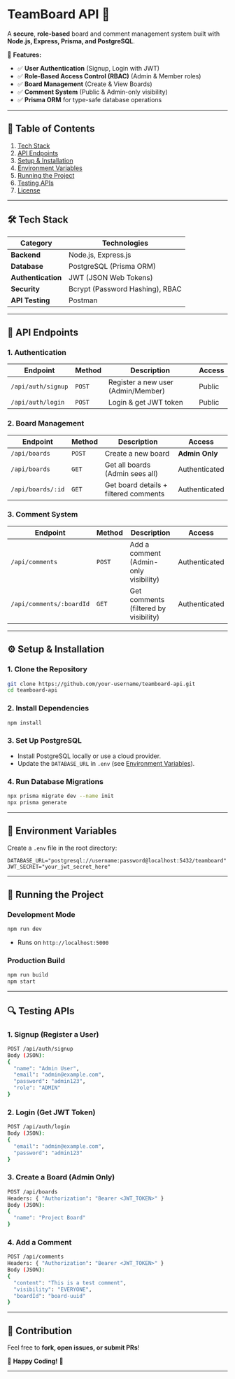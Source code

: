 # **TeamBoard API** 🚀  

A **secure**, **role-based** board and comment management system built with **Node.js, Express, Prisma, and PostgreSQL**.  

🔹 **Features:**  
- ✅ **User Authentication** (Signup, Login with JWT)  
- ✅ **Role-Based Access Control (RBAC)** (Admin & Member roles)  
- ✅ **Board Management** (Create & View Boards)  
- ✅ **Comment System** (Public & Admin-only visibility)  
- ✅ **Prisma ORM** for type-safe database operations  

---

## **📌 Table of Contents**  
1. [Tech Stack](#-tech-stack)  
2. [API Endpoints](#-api-endpoints)  
3. [Setup & Installation](#-setup--installation)  
4. [Environment Variables](#-environment-variables)  
5. [Running the Project](#-running-the-project)  
6. [Testing APIs](#-testing-apis)  
7. [License](#-license)  

---

## **🛠 Tech Stack**  
| **Category**       | **Technologies**                          |
|--------------------|------------------------------------------|
| **Backend**        | Node.js, Express.js                       |
| **Database**       | PostgreSQL (Prisma ORM)                  |
| **Authentication** | JWT (JSON Web Tokens)                    |
| **Security**       | Bcrypt (Password Hashing), RBAC          |
| **API Testing**    | Postman                                  |

---

## **🔗 API Endpoints**  

### **1. Authentication**  
| **Endpoint**       | **Method** | **Description**                     | **Access** |
|--------------------|-----------|------------------------------------|------------|
| `/api/auth/signup` | `POST`    | Register a new user (Admin/Member) | Public     |
| `/api/auth/login`  | `POST`    | Login & get JWT token              | Public     |

### **2. Board Management**  
| **Endpoint**          | **Method** | **Description**                          | **Access**        |
|-----------------------|-----------|-----------------------------------------|-------------------|
| `/api/boards`         | `POST`    | Create a new board                      | **Admin Only**    |
| `/api/boards`         | `GET`     | Get all boards (Admin sees all)         | Authenticated     |
| `/api/boards/:id`     | `GET`     | Get board details + filtered comments   | Authenticated     |

### **3. Comment System**  
| **Endpoint**              | **Method** | **Description**                          | **Access**        |
|---------------------------|-----------|-----------------------------------------|-------------------|
| `/api/comments`           | `POST`    | Add a comment (Admin-only visibility)   | Authenticated     |
| `/api/comments/:boardId`  | `GET`     | Get comments (filtered by visibility)   | Authenticated     |

---

## **⚙ Setup & Installation**  

### **1. Clone the Repository**  
```bash
git clone https://github.com/your-username/teamboard-api.git
cd teamboard-api
```

### **2. Install Dependencies**  
```bash
npm install
```

### **3. Set Up PostgreSQL**  
- Install PostgreSQL locally or use a cloud provider.  
- Update the `DATABASE_URL` in `.env` (see [Environment Variables](#-environment-variables)).  

### **4. Run Database Migrations**  
```bash
npx prisma migrate dev --name init
npx prisma generate
```

---

## **🔑 Environment Variables**  
Create a `.env` file in the root directory:  
```env
DATABASE_URL="postgresql://username:password@localhost:5432/teamboard"
JWT_SECRET="your_jwt_secret_here"
```

---

## **🚀 Running the Project**  

### **Development Mode**  
```bash
npm run dev
```
- Runs on `http://localhost:5000`  

### **Production Build**  
```bash
npm run build
npm start
```

---

## **🔍 Testing APIs**  

### **1. Signup (Register a User)**  
```bash
POST /api/auth/signup
Body (JSON):
{
  "name": "Admin User",
  "email": "admin@example.com",
  "password": "admin123",
  "role": "ADMIN"
}
```

### **2. Login (Get JWT Token)**  
```bash
POST /api/auth/login
Body (JSON):
{
  "email": "admin@example.com",
  "password": "admin123"
}
```

### **3. Create a Board (Admin Only)**  
```bash
POST /api/boards
Headers: { "Authorization": "Bearer <JWT_TOKEN>" }
Body (JSON):
{
  "name": "Project Board"
}
```

### **4. Add a Comment**  
```bash
POST /api/comments
Headers: { "Authorization": "Bearer <JWT_TOKEN>" }
Body (JSON):
{
  "content": "This is a test comment",
  "visibility": "EVERYONE",
  "boardId": "board-uuid"
}
```


---

## **🙌 Contribution**  
Feel free to **fork, open issues, or submit PRs**!  

🚀 **Happy Coding!** 🚀  

---

